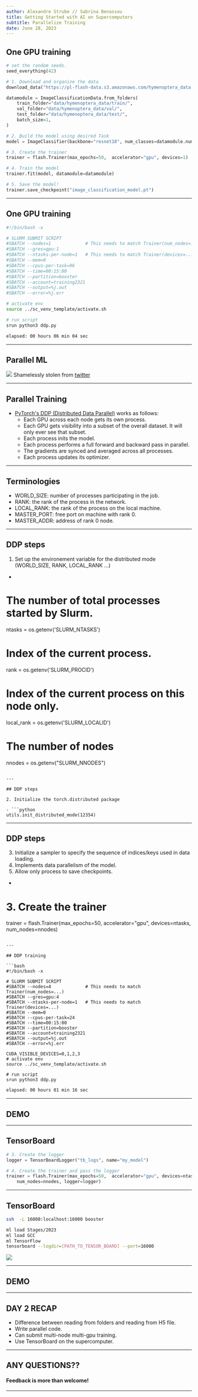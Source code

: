 ```yaml
---
author: Alexandre Strube // Sabrina Benassou
title: Getting Started with AI on Supercomputers 
subtitle: Parallelize Training
date: June 28, 2023
---
```


## One GPU training 

```python
# set the random seeds.
seed_everything(42)

# 1. Download and organize the data
download_data("https://pl-flash-data.s3.amazonaws.com/hymenoptera_data.zip", "data/")

datamodule = ImageClassificationData.from_folders(
    train_folder="data/hymenoptera_data/train/",
    val_folder="data/hymenoptera_data/val/",
    test_folder="data/hymenoptera_data/test/",
    batch_size=1,
)

# 2. Build the model using desired Task
model = ImageClassifier(backbone="resnet18", num_classes=datamodule.num_classes, pretrained=False)

# 3. Create the trainer 
trainer = flash.Trainer(max_epochs=50,  accelerator="gpu", devices=1)

# 4. Train the model
trainer.fit(model, datamodule=datamodule)

# 5. Save the model!
trainer.save_checkpoint("image_classification_model.pt")
```

---

## One GPU training 

``` bash 
#!/bin/bash -x

# SLURM SUBMIT SCRIPT
#SBATCH --nodes=1             # This needs to match Trainer(num_nodes=...)
#SBATCH --gres=gpu:1
#SBATCH --ntasks-per-node=1   # This needs to match Trainer(devices=...)
#SBATCH --mem=0
#SBATCH --cpus-per-task=96
#SBATCH --time=00:15:00
#SBATCH --partition=booster
#SBATCH --account=training2321
#SBATCH --output=%j.out
#SBATCH --error=%j.err

# activate env
source ../sc_venv_template/activate.sh

# run script 
srun python3 ddp.py
```

```bash
elapsed: 00 hours 06 min 04 sec
```

---

## Parallel ML

![](images/paralellism-types.jpg)
Shamelessly stolen from [twitter](https://twitter.com/rasbt/status/1625494398778892292)

---

## Parallel Training

- [PyTorch's DDP (Distributed Data Parallel)](https://lightning.ai/docs/pytorch/stable/accelerators/gpu_intermediate.html) works as follows:
    - Each GPU across each node gets its own process.
    - Each GPU gets visibility into a subset of the overall dataset. It will only ever see that subset.
    - Each process inits the model.
    - Each process performs a full forward and backward pass in parallel.
    - The gradients are synced and averaged across all processes.
    - Each process updates its optimizer.

---

## Terminologies

- WORLD_SIZE: number of processes participating in the job.
- RANK: the rank of the process in the network.
- LOCAL_RANK: the rank of the process on the local machine.
- MASTER_PORT: free port on machine with rank 0.
- MASTER_ADDR: address of rank 0 node.

---

## DDP steps

1. Set up the environement variable for the distributed mode (WORLD_SIZE, RANK, LOCAL_RANK ...)

- ```python
# The number of total processes started by Slurm.
ntasks = os.getenv('SLURM_NTASKS')
# Index of the current process.
rank = os.getenv('SLURM_PROCID')
# Index of the current process on this node only.
local_rank = os.getenv('SLURM_LOCALID')
# The number of nodes
nnodes = os.getenv("SLURM_NNODES")
```

---

## DDP steps

2. Initialize the torch.distributed package

- ```python
utils.init_distributed_mode(12354)
```

---

## DDP steps

3. Initialize a sampler to specify the sequence of indices/keys used in data loading.
4. Implements data parallelism of the model. 
5. Allow only process to save checkpoints.


- ```python
# 3. Create the trainer 
trainer = flash.Trainer(max_epochs=50,  accelerator="gpu", devices=ntasks,\
    num_nodes=nnodes)
```

---

## DDP training

```bash
#!/bin/bash -x

# SLURM SUBMIT SCRIPT
#SBATCH --nodes=4             # This needs to match Trainer(num_nodes=...)
#SBATCH --gres=gpu:4
#SBATCH --ntasks-per-node=1   # This needs to match Trainer(devices=...)
#SBATCH --mem=0
#SBATCH --cpus-per-task=24
#SBATCH --time=00:15:00
#SBATCH --partition=booster
#SBATCH --account=training2321
#SBATCH --output=%j.out
#SBATCH --error=%j.err

CUDA_VISIBLE_DEVICES=0,1,2,3
# activate env
source ../sc_venv_template/activate.sh

# run script 
srun python3 ddp.py
```

```bash
elapsed: 00 hours 01 min 16 sec
```

---

## DEMO

--- 

## TensorBoard

```python 
# 3. Create the logger 
logger = TensorBoardLogger("tb_logs", name="my_model")

# 4. Create the trainer and pass the logger 
trainer = flash.Trainer(max_epochs=50,  accelerator="gpu", devices=ntasks, \
    num_nodes=nnodes, logger=logger)
```

--- 

## TensorBoard

```bash
ssh  -L 16000:localhost:16000 booster
```

```bash
ml load Stages/2023 
ml load GCC 
ml TensorFlow
tensorboard --logdir=[PATH_TO_TENSOR_BOARD] --port=16000
```
![](images/tb.png)

---

## DEMO

---

## DAY 2 RECAP 

- Difference between reading from folders and reading from H5 file.
- Write parallel code.
- Can submit multi-node multi-gpu training.
- Use TensorBoard on the supercomputer.

---

## ANY QUESTIONS??

#### Feedback is more than welcome!

---